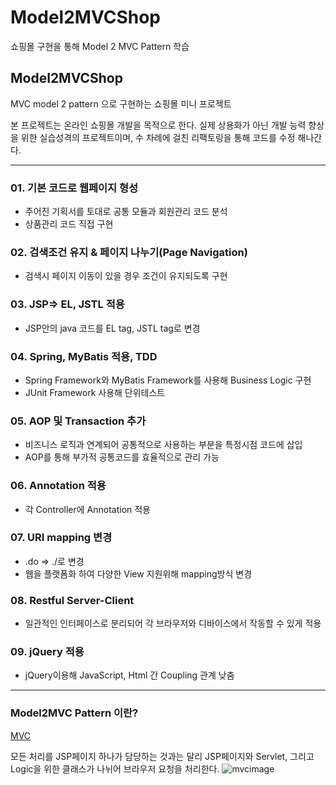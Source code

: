 # Model2MVCShop
쇼핑몰 구현을 통해 Model 2 MVC Pattern 학습

## Model2MVCShop

MVC model 2 pattern 으로 구현하는 쇼핑몰 미니 프로젝트

본 프로젝트는 온라인 쇼핑몰 개발을 목적으로 한다. 실제 상용화가 아닌 개발 능력 향상을 위한 실습성격의 프로젝트이며, 
수 차례에 걸친 리팩토링을 통해 코드를 수정 해나간다. 

---

### 01. 기본 코드로 웹페이지 형성

- 주어진 기획서를 토대로 공통 모듈과 회원관리 코드 분석
- 상품관리 코드 직접 구현

### 02. 검색조건 유지 & 페이지 나누기(Page Navigation)

- 검색시 페이지 이동이 있을 경우 조건이 유지되도록 구현

### 03. JSP⇒ EL, JSTL 적용

- JSP안의 java 코드를 EL tag, JSTL tag로 변경

### 04. Spring, MyBatis 적용, TDD

- Spring Framework와 MyBatis Framework를 사용해 Business Logic 구현
- JUnit Framework 사용해 단위테스트

### 05. AOP 및 Transaction 추가

- 비즈니스 로직과 연계되어 공통적으로 사용하는 부분을 특정시점 코드에 삽입
- AOP를 통해 부가적 공통코드를 효율적으로 관리 가능

### 06. Annotation 적용

- 각 Controller에 Annotation 적용

### 07. URI mapping 변경

- .do ⇒ ./로 변경
- 웹을 플랫폼화 하여 다양한 View 지원위해 mapping방식 변경

### 08. Restful Server-Client

- 일관적인 인터페이스로 분리되어 각 브라우저와 디바이스에서 작동할 수 있게 적용

### 09. jQuery 적용

- jQuery이용해 JavaScript, Html 간 Coupling 관계 낮춤

---

### Model2MVC Pattern 이란?

[MVC](https://www.notion.so/MVC-2b5dcb4b629e41b99cf95bb9baece8c3)

모든 처리를 JSP페이지 하나가 담당하는 것과는 달리 JSP페이지와 Servlet, 그리고 Logic을 위한 클래스가 나뉘어 브라우저 요청을 처리한다.
![mvcimage](https://s3-us-west-2.amazonaws.com/secure.notion-static.com/1eabf8b2-a159-4124-8bea-951ccf42dd35/KakaoTalk_20201123_015632173.png)
